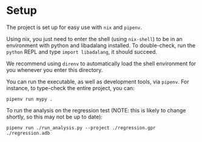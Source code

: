 # Setup

The project is set up for easy use with `nix` and `pipenv`.

Using nix, you just need to enter the shell (using `nix-shell`) to be in an
environment with python and libadalang installed. To double-check, run the
`python` REPL and type `import libadalang`, it should succeed.

We recommend using `direnv` to automatically load the shell environment for you
whenever you enter this directory.

You can run the executable, as well as development tools, via `pipenv`. For
instance, to type-check the entire project, you can:

```shell
pipenv run mypy .
```

To run the analysis on the regression test (NOTE: this is likely to change
shortly, so this may not be up to date):

```shell
pipenv run ./run_analysis.py --project ./regression.gpr ./regression.adb
```
